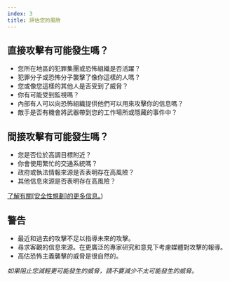 ```yaml
---
index: 3
title: 評估您的風險
---
```

## 直接攻擊有可能發生嗎？

* 您所在地區的犯罪集團或恐怖組織是否活躍？
* 犯罪分子或恐怖分子襲擊了像你這樣的人嗎？
* 您或像您這樣的其他人是否受到了威脅？
* 你有可能受到監視嗎？
* 內部有人可以向恐怖組織提供他們可以用來攻擊你的信息嗎？
* 敵手是否有機會將武器帶到您的工作場所或隱藏的事件中？

## 間接攻擊有可能發生嗎？

* 您是否位於高調目標附近？
* 你會使用繁忙的交通系統嗎？
* 政府或執法情報來源是否表明存在高風險？
* 其他信息來源是否表明存在高風險？

[了解有關[安全性規劃]的更多信息。](umbrella://assess-your-risk/security-planning))

## 警告

* 最近和過去的攻擊不足以指導未來的攻擊。
* 尋求客觀的信息來源。在更廣泛的專家研究和意見下考慮媒體對攻擊的報導。
* 高估恐怖主義襲擊的威脅是很自然的。

*如果阻止您減輕更可能發生的威脅，請不要減少不太可能發生的威脅。*